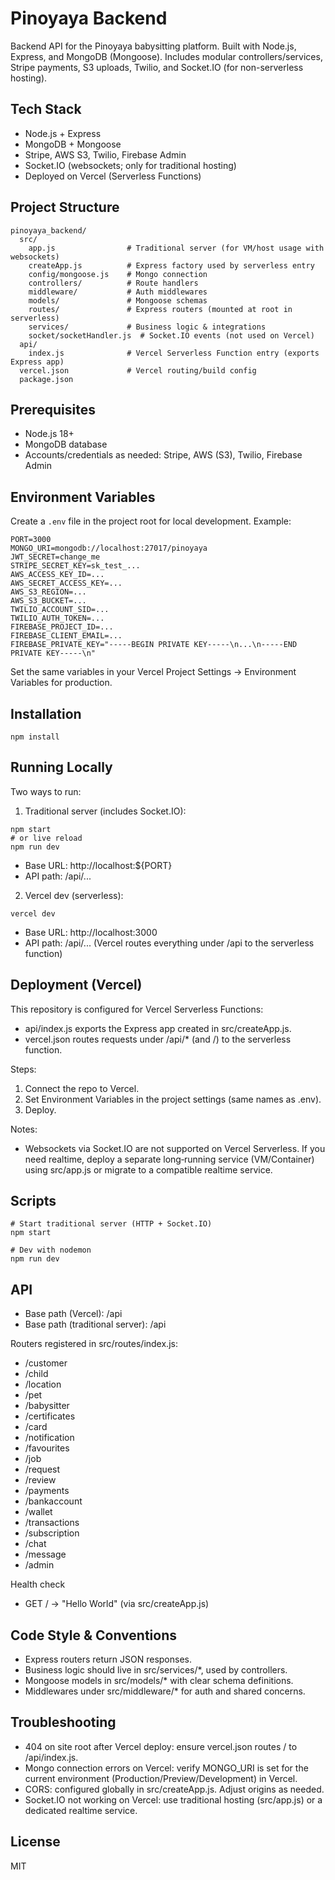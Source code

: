 # Pinoyaya Backend

Backend API for the Pinoyaya babysitting platform. Built with Node.js, Express, and MongoDB (Mongoose). Includes modular controllers/services, Stripe payments, S3 uploads, Twilio, and Socket.IO (for non-serverless hosting).

## Tech Stack
- Node.js + Express
- MongoDB + Mongoose
- Stripe, AWS S3, Twilio, Firebase Admin
- Socket.IO (websockets; only for traditional hosting)
- Deployed on Vercel (Serverless Functions)

## Project Structure
```
pinoyaya_backend/
  src/
    app.js                # Traditional server (for VM/host usage with websockets)
    createApp.js          # Express factory used by serverless entry
    config/mongoose.js    # Mongo connection
    controllers/          # Route handlers
    middleware/           # Auth middlewares
    models/               # Mongoose schemas
    routes/               # Express routers (mounted at root in serverless)
    services/             # Business logic & integrations
    socket/socketHandler.js  # Socket.IO events (not used on Vercel)
  api/
    index.js              # Vercel Serverless Function entry (exports Express app)
  vercel.json             # Vercel routing/build config
  package.json
```

## Prerequisites
- Node.js 18+
- MongoDB database
- Accounts/credentials as needed: Stripe, AWS (S3), Twilio, Firebase Admin

## Environment Variables
Create a `.env` file in the project root for local development. Example:

```
PORT=3000
MONGO_URI=mongodb://localhost:27017/pinoyaya
JWT_SECRET=change_me
STRIPE_SECRET_KEY=sk_test_...
AWS_ACCESS_KEY_ID=...
AWS_SECRET_ACCESS_KEY=...
AWS_S3_REGION=...
AWS_S3_BUCKET=...
TWILIO_ACCOUNT_SID=...
TWILIO_AUTH_TOKEN=...
FIREBASE_PROJECT_ID=...
FIREBASE_CLIENT_EMAIL=...
FIREBASE_PRIVATE_KEY="-----BEGIN PRIVATE KEY-----\n...\n-----END PRIVATE KEY-----\n"
```

Set the same variables in your Vercel Project Settings → Environment Variables for production.

## Installation
```
npm install
```

## Running Locally
Two ways to run:

1) Traditional server (includes Socket.IO):
```
npm start
# or live reload
npm run dev
```
- Base URL: http://localhost:${PORT}
- API path: /api/...

2) Vercel dev (serverless):
```
vercel dev
```
- Base URL: http://localhost:3000
- API path: /api/... (Vercel routes everything under /api to the serverless function)

## Deployment (Vercel)
This repository is configured for Vercel Serverless Functions:
- api/index.js exports the Express app created in src/createApp.js.
- vercel.json routes requests under /api/* (and /) to the serverless function.

Steps:
1. Connect the repo to Vercel.
2. Set Environment Variables in the project settings (same names as .env).
3. Deploy.

Notes:
- Websockets via Socket.IO are not supported on Vercel Serverless. If you need realtime, deploy a separate long‑running service (VM/Container) using src/app.js or migrate to a compatible realtime service.

## Scripts
```
# Start traditional server (HTTP + Socket.IO)
npm start

# Dev with nodemon
npm run dev
```

## API
- Base path (Vercel): /api
- Base path (traditional server): /api

Routers registered in src/routes/index.js:
- /customer
- /child
- /location
- /pet
- /babysitter
- /certificates
- /card
- /notification
- /favourites
- /job
- /request
- /review
- /payments
- /bankaccount
- /wallet
- /transactions
- /subscription
- /chat
- /message
- /admin

Health check
- GET / → "Hello World" (via src/createApp.js)

## Code Style & Conventions
- Express routers return JSON responses.
- Business logic should live in src/services/*, used by controllers.
- Mongoose models in src/models/* with clear schema definitions.
- Middlewares under src/middleware/* for auth and shared concerns.

## Troubleshooting
- 404 on site root after Vercel deploy: ensure vercel.json routes / to /api/index.js.
- Mongo connection errors on Vercel: verify MONGO_URI is set for the current environment (Production/Preview/Development) in Vercel.
- CORS: configured globally in src/createApp.js. Adjust origins as needed.
- Socket.IO not working on Vercel: use traditional hosting (src/app.js) or a dedicated realtime service.

## License
MIT
